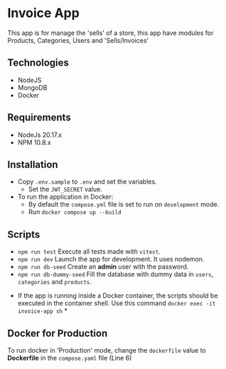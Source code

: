 # Invoice App

This app is for manage the 'sells' of a store, this app have modules for Products, Categories, Users and 'Sells/Invoices'

## Technologies

- NodeJS
- MongoDB
- Docker

## Requirements

- NodeJs 20.17.x
- NPM 10.8.x

## Installation

- Copy `.env.sample` to `.env` and set the variables.
    - Set the `JWT_SECRET` value.
- To run the application in Docker:
    - By default the `compose.yml` file is set to run on `development` mode. 
    - Run `docker compose up --build`

## Scripts

- `npm run test` Execute all tests made with `vitest`.
- `npm run dev` Launch the app for development. It uses nodemon.
- `npm run db-seed` Create an **admin** user with the password.
- `npm run db-dummy-seed` Fill the database with dummy data in `users`, `categories` and `products`.

* If the app is running inside a Docker container, the scripts should be executed in the container shell. Use this command `docker exec -it invoice-app sh` *

## Docker for Production

To run docker in 'Production' mode, change the `dockerfile` value to **Dockerfile** in the `compose.yaml` file (Line 6)
